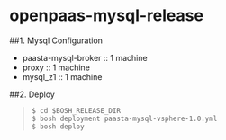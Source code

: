 # openpaas-mysql-release

##1. Mysql Configuration
- paasta-mysql-broker	 :: 1 machine
- proxy :: 1 machine
- mysql_z1 :: 1 machine

##2. Deploy
>`$ cd $BOSH_RELEASE_DIR`<br>
>`$ bosh deployment paasta-mysql-vsphere-1.0.yml`<br>
>`$ bosh deploy`
